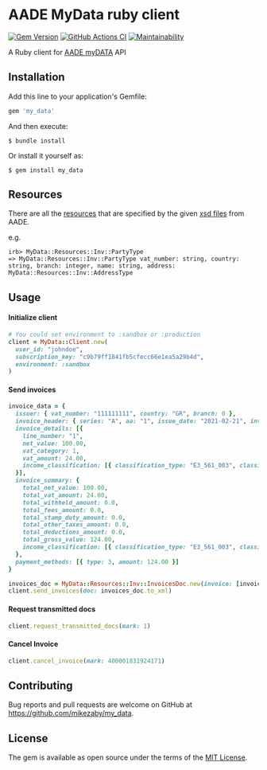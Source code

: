 # AADE MyData ruby client

[![Gem Version](https://badge.fury.io/rb/my_data.svg)](https://rubygems.org/gems/my_data)
[![GitHub Actions CI](https://github.com/mikezaby/my_data/actions/workflows/ci.yml/badge.svg)](https://github.com/mikezaby/my_data/actions/workflows/ci.yml)
[![Maintainability](https://api.codeclimate.com/v1/badges/7a96aa72dce8a761467d/maintainability)](https://codeclimate.com/github/mikezaby/my_data/maintainability)

A Ruby client for [AADE myDATA](https://www.aade.gr/mydata) API

## Installation

Add this line to your application's Gemfile:

```ruby
gem 'my_data'
```

And then execute:

    $ bundle install

Or install it yourself as:

    $ gem install my_data

## Resources
There are all the [resources](https://github.com/mikezaby/my_data/tree/master/lib/my_data/resources)
that are specified by the given
[xsd files](https://www.aade.gr/sites/default/files/2020-11/version%20v1.0.2%20XSDs.zip) from AADE.

e.g.
```irb
irb> MyData::Resources::Inv::PartyType
=> MyData::Resources::Inv::PartyType vat_number: string, country: string, branch: integer, name: string, address: MyData::Resources::Inv::AddressType
```

## Usage

#### Initialize client
```ruby
# You could set environment to :sandbox or :production
client = MyData::Client.new(
  user_id: "johndoe", 
  subscription_key: "c9b79ff1841fb5cfecc66e1ea5a29b4d",
  environment: :sandbox
)
```

#### Send invoices
```ruby
invoice_data = {
  issuer: { vat_number: "111111111", country: "GR", branch: 0 },
  invoice_header: { series: "A", aa: "1", issue_date: "2021-02-21", invoice_type: "11.2", currency: "EUR" },
  invoice_details: [{
    line_number: "1",
    net_value: 100.00,
    vat_category: 1,
    vat_amount: 24.00,
    income_classification: [{ classification_type: "E3_561_003", classification_category: "category1_3", amount: 100.00 }]
  }],
  invoice_summary: {
    total_net_value: 100.00,
    total_vat_amount: 24.00,
    total_withheld_amount: 0.0,
    total_fees_amount: 0.0,
    total_stamp_duty_amount: 0.0,
    total_other_taxes_amount: 0.0,
    total_deductions_amount: 0.0,
    total_gross_value: 124.00,
    income_classification: [{ classification_type: "E3_561_003", classification_category: "category1_3", amount: 100.00 }]
  },
  payment_methods: [{ type: 3, amount: 124.00 }]
}

invoices_doc = MyData::Resources::Inv::InvoicesDoc.new(invoice: [invoice_data])
client.send_invoices(doc: invoices_doc.to_xml)
```

#### Request transmitted docs
```ruby
client.request_transmitted_docs(mark: 1)
```

#### Cancel Invoice
  ```ruby
client.cancel_invoice(mark: 400001831924171)
  ```

## Contributing

Bug reports and pull requests are welcome on GitHub at https://github.com/mikezaby/my_data.

## License

The gem is available as open source under the terms of the [MIT License](https://opensource.org/licenses/MIT).
